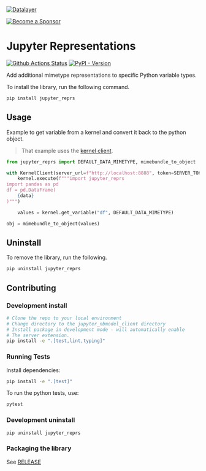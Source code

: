 <!--
  ~ Copyright (c) 2023-2024 Datalayer, Inc.
  ~
  ~ BSD 3-Clause License
-->

[![Datalayer](https://assets.datalayer.tech/datalayer-25.svg)](https://datalayer.io)

[![Become a Sponsor](https://img.shields.io/static/v1?label=Become%20a%20Sponsor&message=%E2%9D%A4&logo=GitHub&style=flat&color=1ABC9C)](https://github.com/sponsors/datalayer)

# Jupyter Representations

[![Github Actions Status](https://github.com/datalayer/jupyter-reprs/workflows/Build/badge.svg)](https://github.com/datalayer/jupyter-reprs/actions/workflows/build.yml)
[![PyPI - Version](https://img.shields.io/pypi/v/jupyter-reprs)](https://pypi.org/project/jupyter-reprs)

Add additional mimetype representations to specific Python variable types.

To install the library, run the following command.

```bash
pip install jupyter_reprs
```

## Usage

Example to get variable from a kernel and convert it back to the python object.

> That example uses the [kernel client](https://github.com/datalayer/jupyter-kernel-client).

```python
from jupyter_reprs import DEFAULT_DATA_MIMETYPE, mimebundle_to_object

with KernelClient(server_url=f"http://localhost:8888", token=SERVER_TOKEN) as kernel:
    kernel.execute(f"""import jupyter_reprs
import pandas as pd
df = pd.DataFrame(
    {data}
)""")

    values = kernel.get_variable("df", DEFAULT_DATA_MIMETYPE)

obj = mimebundle_to_object(values)
```

## Uninstall

To remove the library, run the following.

```bash
pip uninstall jupyter_reprs
```

## Contributing

### Development install

```bash
# Clone the repo to your local environment
# Change directory to the jupyter_nbmodel_client directory
# Install package in development mode - will automatically enable
# The server extension.
pip install -e ".[test,lint,typing]"
```

### Running Tests

Install dependencies:

```bash
pip install -e ".[test]"
```

To run the python tests, use:

```bash
pytest
```

### Development uninstall

```bash
pip uninstall jupyter_reprs
```

### Packaging the library

See [RELEASE](RELEASE.md)
